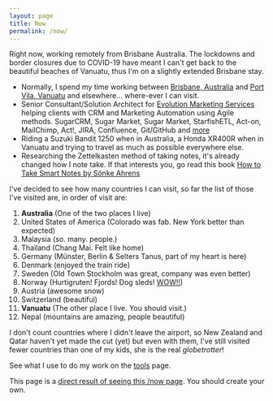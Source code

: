 ```yaml
---
layout: page
title: Now
permalink: /now/
---
```


Right now, working remotely from Brisbane Australia. The lockdowns and border closures due to COVID-19 have meant I can't get back to the beautiful beaches of Vanuatu, thus I'm on a slightly extended Brisbane stay.

- Normally, I spend my time working between [Brisbane, Australia](https://g.page/brisbane-technology-park?share) and [Port Vila, Vanuatu](https://goo.gl/maps/fZ1pYCu9v2MvsPY68) and elsewhere... where-ever I can visit.
- Senior Consultant/Solution Architect for [Evolution Marketing Services](http://evolutionmarketing.com.au/) helping clients with CRM and Marketing Automation using Agile methods. SugarCRM, Sugar Market, Sugar Market, StarfishETL, Act-on, MailChimp, Act!, JIRA, Confluence, Git/GitHub and [more](http://ben.hamilton.id.au/tools)
- Riding a Suzuki Bandit 1250 when in Australia, a Honda XR400R when in Vanuatu and trying to travel as much as possible everywhere else.
- Researching the Zettelkasten method of taking notes, it's already changed how I note take. If that interests you, go read this book [How to Take Smart Notes by Sönke Ahrens](https://www.amazon.com.au/dp/B06WVYW33Y/ref=cm_sw_em_r_mt_dp_U_7dIVEbJ9VHTM1)

I've decided to see how many countries I can visit, so far the list of those I've visited are, in order of visit are:

1. **Australia** (One of the two places I live)
2. United States of America (Colorado was fab. New York better than expected)
3. Malaysia (so. many. people.)
4. Thailand (Chang Mai. Felt like home)
5. Germany (Münster, Berlin & Selters Tanus, part of my heart is here)
6. Denmark (enjoyed the train ride)
7. Sweden (Old Town Stockholm was great, company was even better)
8. Norway (Hurtigruten! Fjords! Dog sleds! [WOW!!](https://www.cruisin.me/cruise-ship-webcams/hurtigruten/ms-richard-with2/))
9. Austria (awesome snow)
10. Switzerland (beautiful)
11. **Vanuatu** (The other place I live. You should visit.)
12. Nepal (mountains are amazing, people beautiful)

I don't count countries where I didn't leave the airport, so New Zealand and Qatar haven't yet made the cut (yet) but even with them, I've still visited fewer countries than one of my kids, she is the real *globetrotter*!

See what I use to do my work on the [tools](/tools) page.

This page is a [direct result of seeing this /now page](https://sivers.org/now). You should create your own.
